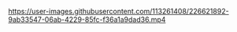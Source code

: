 

https://user-images.githubusercontent.com/113261408/226621892-9ab33547-06ab-4229-85fc-f36a1a9dad36.mp4

